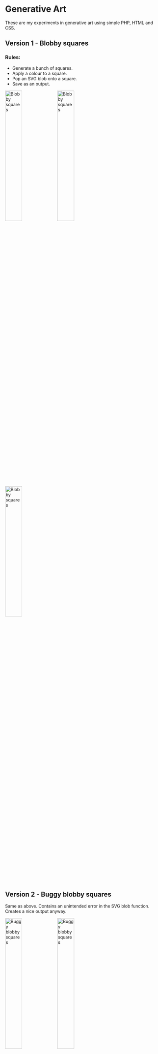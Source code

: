 # Generative Art
These are my experiments in generative art using simple PHP, HTML and CSS. 

## Version 1 - Blobby squares

### Rules: 
* Generate a bunch of squares. 
* Apply a colour to a square. 
* Pop an SVG blob onto a square. 
* Save as an output.

<img src="https://github.com/flexewebs/generativeart/blob/main/art/v1/1.png" width="33%" title="Blobby squares" /> <img src="https://github.com/flexewebs/generativeart/blob/main/art/v1/2.png" width="33%" title="Blobby squares" /> <img src="https://github.com/flexewebs/generativeart/blob/main/art/v1/3.png" width="33%" title="Blobby squares" />

## Version 2 - Buggy blobby squares 
Same as above. Contains an unintended error in the SVG blob function. Creates a nice output anyway.

<img src="https://github.com/flexewebs/generativeart/blob/main/art/v2/1.png" width="33%" title="Buggy blobby squares" /> <img src="https://github.com/flexewebs/generativeart/blob/main/art/v2/2.png" width="33%" title="Buggy blobby squares" /> <img src="https://github.com/flexewebs/generativeart/blob/main/art/v2/3.png" width="33%" title="Buggy blobby squares" />

## Version 3 - Buggy blobby squares with colour schemes
Same as version 2, but with colour schemes 

<img src="https://github.com/flexewebs/generativeart/blob/main/art/v3/1.png" width="33%" title="Buggy blobby squares" /> <img src="https://github.com/flexewebs/generativeart/blob/main/art/v3/2.png" width="33%" title="Buggy blobby squares" /> <img src="https://github.com/flexewebs/generativeart/blob/main/art/v3/3.png" width="33%" title="Buggy blobby squares" /> <img src="https://github.com/flexewebs/generativeart/blob/main/art/v3/4.png" width="33%" title="Buggy blobby squares" /> <img src="https://github.com/flexewebs/generativeart/blob/main/art/v3/5.png" width="33%" title="Buggy blobby squares" /> <img src="https://github.com/flexewebs/generativeart/blob/main/art/v3/6.png" width="33%" title="Buggy blobby squares" />

## Version 4 - Buggy single colour blobs with colour scheme squares
Same as version 3, but with same colour blob.

<img src="https://github.com/flexewebs/generativeart/blob/main/art/v4/1.png" width="33%" title="Buggy blobby squares" /> <img src="https://github.com/flexewebs/generativeart/blob/main/art/v4/2.png" width="33%" title="Buggy blobby squares" /> <img src="https://github.com/flexewebs/generativeart/blob/main/art/v4/3.png" width="33%" title="Buggy blobby squares" />

## Version 5 - Single colour fixed blob with colour scheme squares
Same as version 4, but with same colour blob without a bug.

<img src="https://github.com/flexewebs/generativeart/blob/main/art/v5/1.png" width="33%" title="Buggy blobby squares" /> <img src="https://github.com/flexewebs/generativeart/blob/main/art/v5/2.png" width="33%" title="Buggy blobby squares" /> <img src="https://github.com/flexewebs/generativeart/blob/main/art/v5/3.png" width="33%" title="Buggy blobby squares" />

## Version 6 - All elements on colours scheme with single blog shape
Same as version 5, but with on colour scheme same shape blob.

<img src="https://github.com/flexewebs/generativeart/blob/main/art/v6/1.png" width="33%" title="Buggy blobby squares" /> <img src="https://github.com/flexewebs/generativeart/blob/main/art/v6/2.png" width="33%" title="Buggy blobby squares" /> <img src="https://github.com/flexewebs/generativeart/blob/main/art/v6/3.png" width="33%" title="Buggy blobby squares" />

## Version 7 - Each blog different colour from square
Same as version 6, but with each blob being a different colour from background.

<img src="https://github.com/flexewebs/generativeart/blob/main/art/v7/1.png" width="33%" title="Different colour blog to square" /> <img src="https://github.com/flexewebs/generativeart/blob/main/art/v7/2.png" width="33%" title="Different colour blog to square" /> <img src="https://github.com/flexewebs/generativeart/blob/main/art/v7/3.png" width="33%" title="Different colour blog to square" />

## Version 8 - Changed location of the blob
Same as version 7, but changed location of the blob, still in the same position on each square.

<img src="https://github.com/flexewebs/generativeart/blob/main/art/v8/1.png" width="33%" title="Different colour blog to square" /> <img src="https://github.com/flexewebs/generativeart/blob/main/art/v8/2.png" width="33%" title="Different colour blog to square" /> <img src="https://github.com/flexewebs/generativeart/blob/main/art/v8/3.png" width="33%" title="Different colour blog to square" />

## Version 9 - Semi random location of the blog
Same as version 8, but changing location of the blob semi randomly to create unusual patterns.

<img src="https://github.com/flexewebs/generativeart/blob/main/art/v9/1.png" width="33%" title="Semi random blob placement" /> <img src="https://github.com/flexewebs/generativeart/blob/main/art/v9/2.png" width="33%" title="Semi random blob placement" /> <img src="https://github.com/flexewebs/generativeart/blob/main/art/v9/3.png" width="33%" title="Semi random blob placement" />

## Version 10 - Reduced to two colours
Same as version 9, but reduced colours down to 2 only to see what the effect is like. 

<img src="https://github.com/flexewebs/generativeart/blob/main/art/v10/1.png" width="33%" title="Two colours" /> <img src="https://github.com/flexewebs/generativeart/blob/main/art/v10/2.png" width="33%" title="Two colours" /> <img src="https://github.com/flexewebs/generativeart/blob/main/art/v10/3.png" width="33%" title="Two colours" />

## Version 11 - Bringing in circles
Now working with two shapes for background slots. Random circle is introduced into the backgrounds.

<img src="https://github.com/flexewebs/generativeart/blob/main/art/v11/1.png" width="33%" title="Two colours" /> <img src="https://github.com/flexewebs/generativeart/blob/main/art/v11/2.png" width="33%" title="Two colours" /> <img src="https://github.com/flexewebs/generativeart/blob/main/art/v11/3.png" width="33%" title="Two colours" />

## Version 12 - Oscilating circles
Bringing circles in on every second step. 

<img src="https://github.com/flexewebs/generativeart/blob/main/art/v12/1.png" width="33%" title="Two colours" /> <img src="https://github.com/flexewebs/generativeart/blob/main/art/v12/2.png" width="33%" title="Two colours" /> <img src="https://github.com/flexewebs/generativeart/blob/main/art/v12/3.png" width="33%" title="Two colours" />